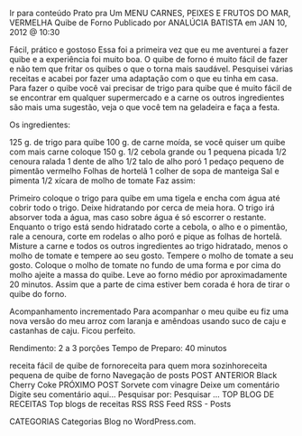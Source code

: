 Ir para conteúdo
Prato pra Um
MENU
CARNES, PEIXES E FRUTOS DO MAR, VERMELHA
Quibe de Forno
Publicado por ANALÚCIA BATISTA em JAN 10, 2012 @ 10:30

Fácil, prático e gostoso
Essa foi a primeira vez que eu me aventurei a fazer quibe e a experiência foi muito boa. O quibe de forno é muito fácil de fazer e não tem que fritar os quibes o que o torna mais saudável. Pesquisei várias receitas e acabei por fazer uma adaptação com o que eu tinha em casa. Para fazer o quibe você vai precisar de trigo para quibe que é muito fácil de se encontrar em qualquer supermercado e a carne os outros ingredientes são mais uma sugestão, veja o que você tem na geladeira e faça a festa.

Os ingredientes:

125 g. de trigo para quibe
100 g. de carne moída,  se você quiser um quibe com mais carne coloque 150 g.
1/2 cebola grande ou 1 pequena picada
1/2 cenoura ralada
1 dente de alho
1/2 talo de alho poró
1 pedaço pequeno de pimentão vermelho
Folhas de hortelã
1 colher de sopa de manteiga
Sal e pimenta
1/2 xícara de molho de tomate
Faz assim:

Primeiro coloque o trigo para quibe em uma tigela e encha com água até cobrir todo o trigo. Deixe hidratando por cerca de meia hora. O trigo irá absorver toda a água, mas caso sobre água é só escorrer o restante.
Enquanto o trigo está sendo hidratado corte a cebola, o alho e o pimentão, rale a cenoura, corte em rodelas o alho poró e pique as folhas de hortelã.
Misture a carne e todos os outros ingredientes ao trigo hidratado, menos o molho de tomate e tempere ao seu gosto.
Tempere o molho de tomate a seu gosto.
Coloque o molho de tomate no fundo de uma forma e por cima do molho ajeite a massa do quibe. Leve ao forno médio por aproximadamente 20 minutos. Assim que a parte de cima estiver bem corada é hora de tirar o quibe do forno.

Acompanhamento incrementado
Para acompanhar o meu quibe eu fiz uma nova versão do meu arroz com laranja e amêndoas usando suco de caju e castanhas de caju. Ficou perfeito.

Rendimento: 2 a 3 porções
Tempo de Preparo: 40 minutos



receita fácil de quibe de fornoreceita para quem mora sozinhoreceita pequena de quibe de forno
Navegação de posts
POST ANTERIOR
Black Cherry Coke
PRÓXIMO POST
Sorvete com vinagre
Deixe um comentário
Digite seu comentário aqui...
Pesquisar por:
Pesquisar …
TOP BLOG DE RECEITAS
Top blogs de receitas
RSS
RSS Feed RSS - Posts

CATEGORIAS
Categorias
Blog no WordPress.com.
